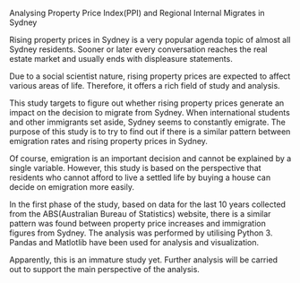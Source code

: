 Analysing Property Price Index(PPI)  and Regional Internal Migrates in Sydney

Rising property prices in Sydney is a very popular agenda topic of almost all Sydney residents. Sooner or later every conversation reaches the real estate market and usually ends with displeasure statements.

Due to a social scientist nature, rising property prices are expected to affect various areas of life. Therefore, it offers a rich field of study and analysis.

This study targets to figure out whether rising property prices generate an impact on the decision to migrate from Sydney. When international students and other immigrants set aside, Sydney seems to constantly emigrate. The purpose of this study is to try to find out if there is a similar pattern between emigration rates and rising property prices in Sydney.

Of course, emigration is an important decision and cannot be explained by a single variable. However, this study is based on the perspective that residents who cannot afford to live a settled life by buying a house can decide on emigration more easily.

In the first phase of the study, based on data for the last 10 years collected from the ABS(Australian Bureau of Statistics) website, there is a similar pattern was found between property price increases and immigration figures from Sydney. The analysis was performed by utilising Python 3. Pandas and Matlotlib have been used for analysis and visualization.

Apparently, this is an immature study yet. Further analysis will be carried out to support the main perspective of the analysis.
